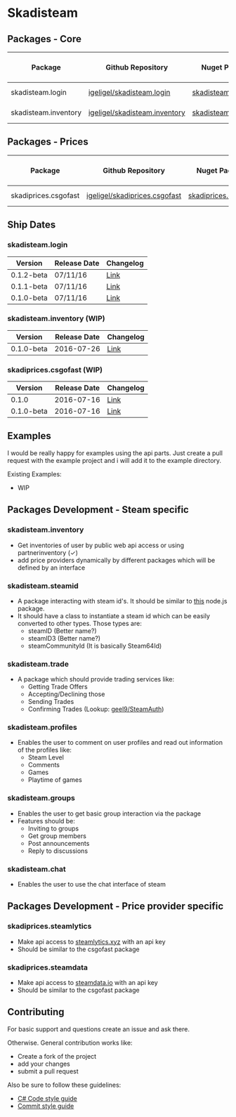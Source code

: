 # Skadisteam

## Packages - Core
| Package          | Github Repository                                                         | Nuget Package                                                        | Version |  Build Status - Windows |
| ---------------- | ------------------------------------------------------------------------- | -------------------------------------------------------------------- | ------------- | ----------------------- |
| skadisteam.login | [igeligel/skadisteam.login](https://github.com/igeligel/skadisteam.login) | [skadisteam.login](https://www.nuget.org/packages/skadisteam.login/) | 0.1.2-beta    | [![Build status](https://ci.appveyor.com/api/projects/status/qimk4dbiattf60e0?svg=true)](https://ci.appveyor.com/project/igeligel/skadisteam-login) |
| skadisteam.inventory | [igeligel/skadisteam.inventory](https://github.com/igeligel/skadisteam.inventory) | [skadisteam.inventory](https://www.nuget.org/packages/skadisteam.inventory/) | 0.1.0-beta | [![Build status](https://ci.appveyor.com/api/projects/status/ln5ux6vby2ukfaog?svg=true)](https://ci.appveyor.com/project/igeligel/skadisteam-inventory) |

## Packages - Prices
| Package          | Github Repository                                                         | Nuget Package                                                        | Version |  Build Status - Windows |
| ---------------- | ------------------------------------------------------------------------- | -------------------------------------------------------------------- | ------------- | ----------------------- |
| skadiprices.csgofast | [igeligel/skadiprices.csgofast](https://github.com/igeligel/skadiprices.csgofast) | [skadiprices.csgofast](https://www.nuget.org/packages/skadiprices.csgofast/) | 0.1.0 | [![Build status](https://ci.appveyor.com/api/projects/status/37o4mjjhds93tgha?svg=true)](https://ci.appveyor.com/project/igeligel/skadiprices-csgofast) |

## Ship Dates

### skadisteam.login
| Version | Release Date | Changelog |
| ------- | ------------ | --------- |
| 0.1.2-beta | 07/11/16 | [Link](https://github.com/igeligel/skadisteam.login/releases/tag/v0.1.2-beta) |
| 0.1.1-beta | 07/11/16  | [Link](https://github.com/igeligel/skadisteam.login/releases/tag/v0.1.1-beta) |
| 0.1.0-beta | 07/11/16  | [Link](https://github.com/igeligel/skadisteam.login/releases/tag/v0.1.0-beta) |

### skadisteam.inventory (WIP)
| Version | Release Date | Changelog |
| ------- | ------------ | --------- |
| 0.1.0-beta | 2016-07-26 | [Link](https://github.com/igeligel/skadisteam.inventory/releases/tag/v0.1.0-beta) |

### skadiprices.csgofast (WIP)
| Version | Release Date | Changelog |
| ------- | ------------ | --------- |
| 0.1.0 | 2016-07-16 | [Link](https://github.com/igeligel/skadiprices.csgofast/releases/tag/v0.1.0) |
| 0.1.0-beta | 2016-07-16 | [Link](https://github.com/igeligel/skadiprices.csgofast/releases/tag/v0.1.0-beta) |

## Examples
I would be really happy for examples using the api parts. Just create a pull request with the example project and i will add it to the example directory.

Existing Examples:
- WIP

## Packages Development - Steam specific

### skadisteam.inventory
- Get inventories of user by public web api access or using partnerinventory (✓)
- add price providers dynamically by different packages which will be defined by an interface

### skadisteam.steamid
- A package interacting with steam id's. It should be similar to [this](https://github.com/DoctorMcKay/node-steamid) node.js package.
- It should have a class to instantiate a steam id which can be easily converted to other types. Those types are:
    - steamID (Better name?)
    - steamID3 (Better name?)
    - steamCommunityId (It is basically Steam64Id)

### skadisteam.trade
- A package which should provide trading services like:
    - Getting Trade Offers
    - Accepting/Declining those
    - Sending Trades
    - Confirming Trades (Lookup: [geel9/SteamAuth](https://github.com/geel9/SteamAuth))

### skadisteam.profiles
- Enables the user to comment on user profiles and read out information of the profiles like:
    - Steam Level
    - Comments
    - Games
    - Playtime of games

### skadisteam.groups
- Enables the user to get basic group interaction via the package
- Features should be:
    - Inviting to groups
    - Get group members
    - Post announcements
    - Reply to discussions

### skadisteam.chat
- Enables the user to use the chat interface of steam


## Packages Development - Price provider specific

### skadiprices.steamlytics
- Make api access to [steamlytics.xyz](http://csgo.steamlytics.xyz/) with an api key
- Should be similar to the csgofast package

### skadiprices.steamdata
- Make api access to [steamdata.io](https://steamdata.io/) with an api key
- Should be similar to the csgofast package

## Contributing

For basic support and questions create an issue and ask there.

Otherwise. General contribution works like:
- Create a fork of the project
- add your changes
- submit a pull request

Also be sure to follow these guidelines:
- [C# Code style guide](https://github.com/igeligel/contributing-template/blob/master/code-style/csharp.md)
- [Commit style guide](https://github.com/igeligel/contributing-template/blob/master/commits.md)
